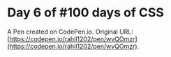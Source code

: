 # Day  6 of #100 days of CSS

A Pen created on CodePen.io. Original URL: [https://codepen.io/rahil1202/pen/wvQOmzr](https://codepen.io/rahil1202/pen/wvQOmzr).

